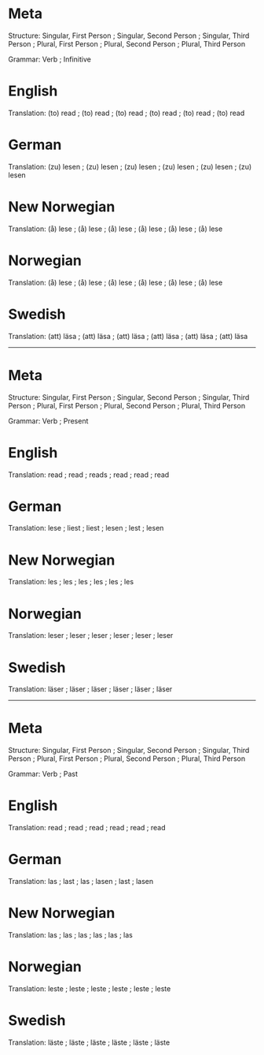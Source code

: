 Meta
====

Structure: Singular, First Person ; Singular, Second Person ; Singular, Third Person ;
           Plural, First Person   ; Plural, Second Person   ; Plural, Third Person

Grammar:   Verb ; Infinitive



English
=======

Translation: (to) read ; (to) read ; (to) read ;
             (to) read ; (to) read ; (to) read



German
======

Translation: (zu) lesen ; (zu) lesen ; (zu) lesen ;
             (zu) lesen ; (zu) lesen ; (zu) lesen



New Norwegian
=============

Translation: (å) lese ; (å) lese ; (å) lese ;
             (å) lese ; (å) lese ; (å) lese



Norwegian
=========

Translation: (å) lese ; (å) lese ; (å) lese ;
             (å) lese ; (å) lese ; (å) lese



Swedish
=======

Translation: (att) läsa ; (att) läsa ; (att) läsa ;
             (att) läsa ; (att) läsa ; (att) läsa



--------------------------------------------------------------------------------

Meta
====

Structure: Singular, First Person ; Singular, Second Person ; Singular, Third Person ;
           Plural, First Person   ; Plural, Second Person   ; Plural, Third Person

Grammar:   Verb ; Present



English
=======

Translation: read ; read ; reads ;
             read ; read ; read



German
======

Translation: lese  ; liest ; liest ;
             lesen ; lest  ; lesen



New Norwegian
=============

Translation: les ; les ; les ;
             les ; les ; les



Norwegian
=========

Translation: leser ; leser ; leser ;
             leser ; leser ; leser



Swedish
=======

Translation: läser ; läser ; läser ;
             läser ; läser ; läser



--------------------------------------------------------------------------------

Meta
====

Structure: Singular, First Person ; Singular, Second Person ; Singular, Third Person ;
           Plural, First Person   ; Plural, Second Person   ; Plural, Third Person

Grammar:   Verb ; Past



English
=======

Translation: read ; read ; read ;
             read ; read ; read



German
======

Translation: las   ; last ; las   ;
             lasen ; last ; lasen



New Norwegian
=============

Translation: las ; las ; las ;
             las ; las ; las



Norwegian
=========

Translation: leste ; leste ; leste ;
             leste ; leste ; leste



Swedish
=======

Translation: läste ; läste ; läste ;
             läste ; läste ; läste
